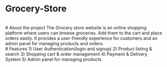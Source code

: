# Grocery-Store
<br>
# About the project
The Grocery store website is an online shopping platform where users can browse groceries. Add them to the cart and place orders easily. It provides a user-friendly experience for customers and an admin panel for managing products and orders.
<br>
# Features
1) User Authentication(login and signup)
2) Product listing & search
3) Shopping cart & order management
4) Payment & Delivery System
5) Admin panel for managing products
